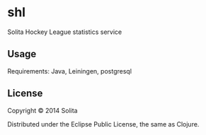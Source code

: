 # shl

Solita Hockey League statistics service

## Usage

Requirements: Java, Leiningen, postgresql

## License

Copyright © 2014 Solita

Distributed under the Eclipse Public License, the same as Clojure.
